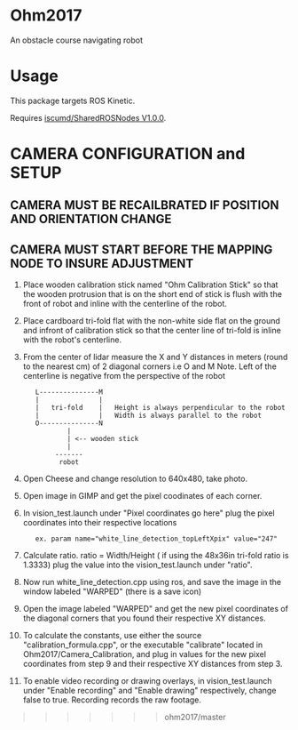 # Ohm2017
An obstacle course navigating robot

# Usage
This package targets ROS Kinetic.

Requires [iscumd/SharedROSNodes V1.0.0](https://github.com/iscumd/SharedROSNodes/releases/tag/v1.0.0).

# CAMERA CONFIGURATION and SETUP
## CAMERA MUST BE RECAILBRATED IF POSITION AND ORIENTATION CHANGE
## CAMERA MUST START BEFORE THE MAPPING NODE TO INSURE ADJUSTMENT
1. Place wooden calibration stick named "Ohm Calibration Stick" so that the wooden protrusion that is on the short end of stick is flush with the front of robot and inline with the centerline of the robot.
2.  Place cardboard tri-fold flat with the non-white side flat on the ground and infront of calibration stick so that the center line of tri-fold is inline with the robot's centerline.
3.  From the center of lidar measure the X and Y distances in meters (round to the nearest cm) of 2 diagonal corners i.e O and M
Note. Left of the centerline is negative from the perspective of the robot
                   
                   
           L---------------M
           |               |
           |   tri-fold    |   Height is always perpendicular to the robot
           |               |   Width is always parallel to the robot
           O---------------N
                   |
                   | <-- wooden stick
                   |
                -------
                 robot

4. Open Cheese and change resolution to 640x480, take photo. 
5. Open image in GIMP and get the pixel coodinates of each corner.
6. In vision_test.launch under "Pixel coordinates go here" plug the pixel coordinates into their respective locations


                
          ex. param name="white_line_detection_topLeftXpix" value="247" 

7. Calculate ratio. ratio = Width/Height ( if using the 48x36in tri-fold ratio is 1.3333)
plug the value into the vision_test.launch under "ratio".

8. Now run white_line_detection.cpp using ros, and save the image in the window labeled "WARPED" (there is a save icon) 

9. Open the image labeled "WARPED" and get the new pixel coordinates of the diagonal corners that you found their respective XY distances.

10. To calculate the constants, use either the source "calibration_formula.cpp", or the executable "calibrate" located in Ohm2017/Camera_Calibration, and plug in values for the new pixel coordinates from step 9 and their respective XY distances from step 3.

11. To enable video recording or drawing overlays, in vision_test.launch under "Enable recording" and "Enable drawing" respectively, change false to true. Recording records the raw footage.
                
>>>>>>> ohm2017/master
